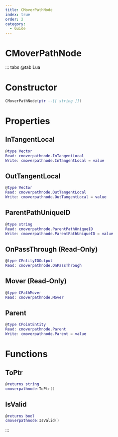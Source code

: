 ```yaml
---
title: CMoverPathNode
index: true
order: 2
category:
  - Guide
---
```


# CMoverPathNode

::: tabs
@tab Lua
# Constructor
```lua
CMoverPathNode(ptr --[[ string ]])
```
# Properties
## InTangentLocal 
```lua
@type Vector
Read: cmoverpathnode.InTangentLocal
Write: cmoverpathnode.InTangentLocal = value
```
## OutTangentLocal 
```lua
@type Vector
Read: cmoverpathnode.OutTangentLocal
Write: cmoverpathnode.OutTangentLocal = value
```
## ParentPathUniqueID 
```lua
@type string
Read: cmoverpathnode.ParentPathUniqueID
Write: cmoverpathnode.ParentPathUniqueID = value
```
## OnPassThrough (Read-Only)
```lua
@type CEntityIOOutput
Read: cmoverpathnode.OnPassThrough
```
## Mover (Read-Only)
```lua
@type CPathMover
Read: cmoverpathnode.Mover
```
## Parent 
```lua
@type CPointEntity
Read: cmoverpathnode.Parent
Write: cmoverpathnode.Parent = value
```
# Functions
## ToPtr
```lua
@returns string
cmoverpathnode:ToPtr()
```
## IsValid
```lua
@returns bool
cmoverpathnode:IsValid()
```

:::